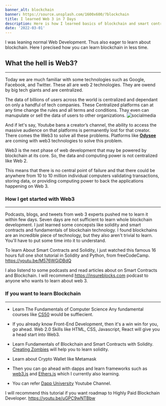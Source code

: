 ```yaml
---
banner_alt: blockchain
banner: https://source.unsplash.com/1600x600/?blockchain
title: I learned Web 3 in 7 Days
description: Here is how I learned basics of blockchain and smart contracts.
date: '2022-03-01'
---
```


I was leaning normal Web Development. Thus also eager to learn about blockchain. Here I precised how you can learn blockchain in less time.


## What the hell is Web3?

---

Today we are much familiar with some technologies such as Google, Facebook, and Twitter. These all are web 2 technologies. They are owend by big tech giants and are centralized.

The data of billions of users across the world is centralized and dependant on only a handful of tech companies. These Centralized platforms can at any time change the rules and all terms and conditions. Thay even can manupulate or sell the data of users to other organizations.
![socialmedia](/Blog/web3/socialmedia.gif 'Social Media')

And if let's say, Youtube bans a creator’s channel, the ability to access the massive audience on that platforms is permanently lost for that creator.
There comes the Web3 to solve all these problems.
Platforms like **[Odysee](https://odysee.com/)** are coming with web3 technologies to solve this problem.

Web3 is the next phase of web development that may be powered by blockchain at its core. So, the data and computing power is not centralized like Web 2.

This means that there is no central point of failure and that there could be anywhere from 10 to 10 million individual computers validating transactions, storing data, or providing computing power to back the applications happening on Web 3.


### How I get started with Web3
---

Podcasts, blogs, and tweets from web 3 experts pushed me to learn it within few days. 
Seven days are not sufficient to learn whole blockchain development. I just learned some concepsts like solidity and smart contracts and fundamentals of blockchain technology. I found blockchains are an incredible piece of technology, but they also aren't trivial to learn. You'll have to put some time into it to understand.

To learn About Smart Contracts and Solidity, 
I just watched this famous 16 hours full one shot tutorial in Solidity and Python, from freeCodeCamp. https://youtu.be/M576WGiDBdQ

I also listend to some podcasts and read articles about on Smart Contracts and Blockchain. I will recommend https://insureblocks.com podcast to anyone who wants to learn about web 3.

### If you want to learn Blockchain
---

- Learn The Fundamentals of Computer Science
  Any fundamental courses like [CS50](https://cs50.harvard.edu/x/2022/) would be suffiecient.

- If you already know Front-End Development, then it's a win win for you, go ahead.
  Web 2.0 Skills like HTML, CSS, Javascript, React will give you a head start into Web3.

- Learn Fundamentals of Blockchain and Smart Contracts with Solidity.
 [Creating Zombies](https://cryptozombies.io/) will help you to learn solidity.

- Learn about Crypto Wallet like Metamask

- Then you can go ahead with dapps and learn frameworks such as [web3.js](https://web3js.readthedocs.io/en/v1.5.2/) and [Ethers.js]() which I currently also learning.

- You can refer [Dapp University](https://www.youtube.com/c/DappUniversity/playlists) Youtube Channel.


I will recommend this tutorial if you want roadmap to Highly Paid Blockchain Developer. https://youtu.be/uGPC9wNTBbw
